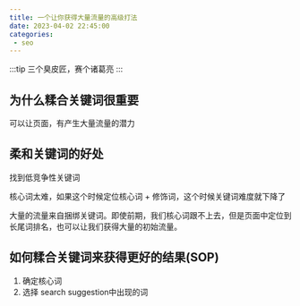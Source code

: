 ```yaml
---
title: 一个让你获得大量流量的高级打法
date: 2023-04-02 22:45:00
categories:
 - seo
---
```


:::tip
  三个臭皮匠，赛个诸葛亮
:::

## 为什么糅合关键词很重要

  可以让页面，有产生大量流量的潜力

## 柔和关键词的好处

  找到低竞争性关键词

  核心词太难，如果这个时候定位核心词 + 修饰词，这个时候关键词难度就下降了

  大量的流量来自捆绑关键词。即使前期，我们核心词跟不上去，但是页面中定位到长尾词排名，也可以让我们获得大量的初始流量。

## 如何糅合关键词来获得更好的结果(SOP)

  1. 确定核心词
  2. 选择 search suggestion中出现的词